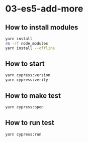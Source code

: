 # 03-es5-add-more

## How to install modules

```bash
yarn install
rm -rf node_modules
yarn install --offline
```

## How to start

```bash
yarn cypress:version
yarn cypress:verify
```

## How to make test

```bash
yarn cypress:open
```

## How to run test

```bash
yarn cypress:run
```
